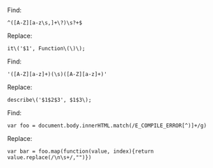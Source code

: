 Find:

    ^([A-Z][a-z\s,]+\?)\s?+$
    
Replace:

    it\('$1', Function\(\)\);

Find:

    '([A-Z][a-z]+)(\s)([A-Z][a-z]+)'
    
Replace:

    describe\('$1$2$3', $1$3\);

Find:

    var foo = document.body.innerHTML.match(/E_COMPILE_ERROR[^)]+/g)
    
Replace:

    var bar = foo.map(function(value, index){return value.replace(/\n\s+/,"")})
